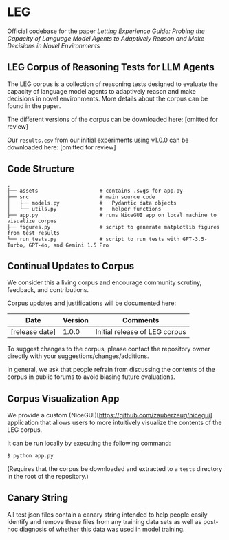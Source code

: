 # LEG

Official codebase for the paper _Letting Experience Guide: Probing the Capacity of Language Model Agents to Adaptively Reason and Make Decisions in Novel Environments_

## LEG Corpus of Reasoning Tests for LLM Agents

The LEG corpus is a collection of reasoning tests designed to evaluate the capacity of language model agents to adaptively reason and make decisions in novel environments. More details about the corpus can be found in the paper.

The different versions of the corpus can be downloaded here: [omitted for review]

Our `results.csv` from our initial experiments using v1.0.0 can be downloaded here: [omitted for review]

## Code Structure

```text
.
├── assets                    # contains .svgs for app.py
├── src                       # main source code
│   ├── models.py             #   Pydantic data objects
│   └── utils.py              #   helper functions
├── app.py                    # runs NiceGUI app on local machine to visualize corpus
├── figures.py                # script to generate matplotlib figures from test results
└── run_tests.py              # script to run tests with GPT-3.5-Turbo, GPT-4o, and Gemini 1.5 Pro
```

## Continual Updates to Corpus

We consider this a living corpus and encourage community scrutiny, feedback, and contributions.

Corpus updates and justifications will be documented here:

| Date | Version | Comments |
|-|-|-|
| [release date] | 1.0.0 | Initial release of LEG corpus |

To suggest changes to the corpus, please contact the repository owner directly with your suggestions/changes/additions.

In general, we ask that people refrain from discussing the contents of the corpus in public forums to avoid biasing future evaluations.

## Corpus Visualization App

We provide a custom (NiceGUI)[https://github.com/zauberzeug/nicegui] application that allows users to more intuitively visualize the contents of the LEG corpus.

It can be run locally by executing the following command:

```bash
$ python app.py
```

(Requires that the corpus be downloaded and extracted to a `tests` directory in the root of the repository.)

## Canary String

All test json files contain a canary string intended to help people easily identify and remove these files from any training data sets as well as post-hoc diagnosis of whether this data was used in model training.
